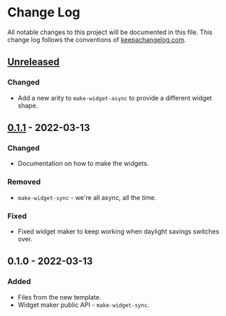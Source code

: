 # Change Log
All notable changes to this project will be documented in this file. This change log follows the conventions of [keepachangelog.com](http://keepachangelog.com/).

## [Unreleased]
### Changed
- Add a new arity to `make-widget-async` to provide a different widget shape.

## [0.1.1] - 2022-03-13
### Changed
- Documentation on how to make the widgets.

### Removed
- `make-widget-sync` - we're all async, all the time.

### Fixed
- Fixed widget maker to keep working when daylight savings switches over.

## 0.1.0 - 2022-03-13
### Added
- Files from the new template.
- Widget maker public API - `make-widget-sync`.

[Unreleased]: https://github.com/your-name/functions-in-depth/compare/0.1.1...HEAD
[0.1.1]: https://github.com/your-name/functions-in-depth/compare/0.1.0...0.1.1
